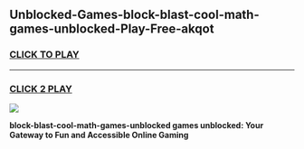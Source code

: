 
## Unblocked-Games-block-blast-cool-math-games-unblocked-Play-Free-akqot
<h3>
<a href="https://premium76.site?title=block-blast-cool-math-games-unblocked&ref=23A">CLICK TO PLAY</a></h3>
<hr>

<h3>
<a href="https://premium76.site?title=block-blast-cool-math-games-unblocked&ref=23A">CLICK 2 PLAY</a>
  
</h3>

<a href="https://premium76.site?title=block-blast-cool-math-games-unblocked&ref=23A"><img src="https://clearcache.store/games.png"></a>


**block-blast-cool-math-games-unblocked games unblocked: Your Gateway to Fun and Accessible Online Gaming**
